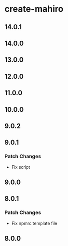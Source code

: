 # create-mahiro

## 14.0.1

## 14.0.0

## 13.0.0

## 12.0.0

## 11.0.0

## 10.0.0

## 9.0.2

## 9.0.1

### Patch Changes

- Fix script

## 9.0.0

## 8.0.1

### Patch Changes

- Fix npmrc template file

## 8.0.0
